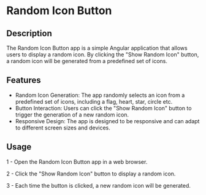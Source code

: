 # Random Icon Button

## Description

The Random Icon Button app is a simple Angular application that allows users to display a random icon. By clicking the "Show Random Icon" button, a random icon will be generated from a predefined set of icons.

## Features

- Random Icon Generation: The app randomly selects an icon from a predefined set of icons, including a flag, heart, star, circle etc.
- Button Interaction: Users can click the "Show Random Icon" button to trigger the generation of a new random icon.
- Responsive Design: The app is designed to be responsive and can adapt to different screen sizes and devices.

## Usage

1 - Open the Random Icon Button app in a web browser.

2 - Click the "Show Random Icon" button to display a random icon.

3 - Each time the button is clicked, a new random icon will be generated.
